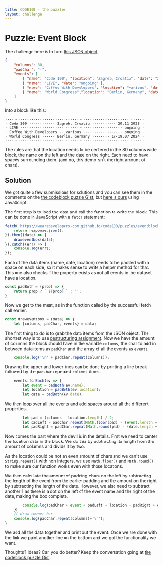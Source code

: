 ```yaml
---
title: CODE100 - the puzzles 
layout: challenge
---
```


# Puzzle: Event Block

The challenge here is to turn [this JSON object](events.json):

```json
{
    "columns": 80,
    "padChar": "·",
    "events": [
        { "name": "Code 100", "location": "Zagreb, Croatia", "date": "29.11.2023" },
        { "name": "LIVE", "date": "ongoing" },
        { "name": "Coffee With Developers", "location": "various", "date": "ongoing"} ,
        { "name": "World Congress","location": "Berlin, Germany", "date":"17-19.07.2024" }
    ]
}
```

Into a block like this:

```
································································
· Code 100 ············ Zagreb, Croatia ··········· 29.11.2023 ·
· LIVE ··············································· ongoing ·
· Coffee With Developers ·· various ·················· ongoing ·
· World Congress ······ Berlin, Germany ········ 17-19.07.2024 ·
································································
```

The rules are that the location needs to be centered in the 80 columns wide block, the name on the left and the date on the right. Each need to have spaces surrounding them. (and no, this demo isn't the right amount of chars).

## Solution

We got quite a few submissions for solutions and you can see them in the comments on the [the codeblock puzzle Gist](https://gist.github.com/codepo8/84248aea816544c8e730c8dffb975c0e), but [here is ours](solutions/javascript/solution-1.js) using JavaScript. 

The first step is to load the data and call the function to write the block. This can be done in JavaScript with a `fetch` statement:

```javascript
fetch('https://wearedevelopers-com.github.io/code100/puzzles/eventblock/events.json').then((response) => {
    return response.json();
}).then((data) => {
    draweventbox(data);
}).catch((err) => {
    console.log(err);
});
```

Each of the data items (name, date, location) needs to be padded with a space on each side, so it makes sense to write a helper method for that. This one also checks if the property exists as not all events in the dataset have a location.

```javascript
const padBoth = (prop) => {
    return prop ? ` ${prop} ` : '';
}
```

Now we get to the meat, as in the function called by the successful fetch call earlier.

```javascript
const draweventbox = (data) => {
    let {columns, padChar, events} = data;
```

The first thing to do is to grab the data items from the JSON object. The shortest way is to use [destructuring assignment](https://developer.mozilla.org/en-US/docs/Web/JavaScript/Reference/Operators/Destructuring_assignment). Now we have the amount of columns the block should have in the variable `columns`, the char to add in between data items as `padChar` and the array of all the events as `events`. 

```javascript
    console.log('\n' + padChar.repeat(columns));
```

Drawing the upper and lower lines can be done by printing a line break followed by the `padChar` repeated `columns` times.

```javascript
    events.forEach(ev => {
        let event = padBoth(ev.name);
        let location = padBoth(ev.location);
        let date = padBoth(ev.date);
```

We then loop over all the events and add spaces around all the different properties.

```javascript
        let pad = (columns - location.length) / 2;
        let padLeft = padChar.repeat(Math.floor(pad) - (event.length + 1));
        let padRight = padChar.repeat(Math.round(pad) - (date.length + 1));
```

Now comes the part where the devil is in the details. First we need to center the location data in the block. We do this by subtracting its length from the amount of columns and divide it by two. 

As the location could be not an even amount of chars and we can't use `String.repeat()` with non Integers, we use `Math.floor()` and `Math.round()` to make sure our function works even with those locations.

We then calculate the amount of padding chars on the left by subtracting the length of the event from the earlier padding and the amount on the right by subtracting the length of the date. However, we also need to subtract another 1 as there is a dot on the left of the event name and the right of the date, making the box complete. 

```javascript
        console.log(padChar + event + padLeft + location + padRight + date + padChar);
    })
    // draw downer bar
    console.log(padChar.repeat(columns)+'\n');
}
```

We add all the data together and print out the event. Once we are done with the link we paint another line on the bottom and we got the functionality we want.

Thoughts? Ideas? Can you do better? Keep the conversation going at [the codeblock puzzle Gist](https://gist.github.com/codepo8/84248aea816544c8e730c8dffb975c0e). 
